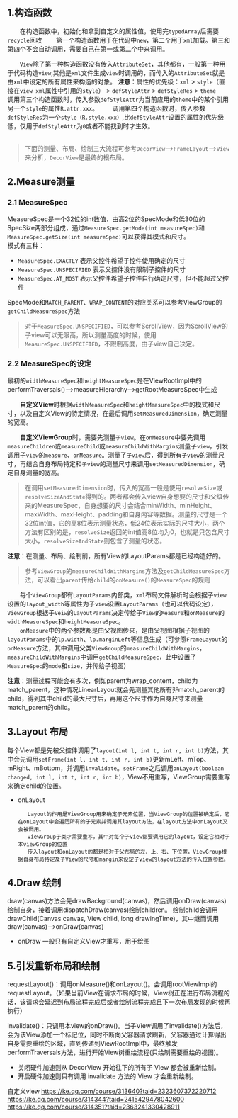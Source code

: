 ## 1.构造函数
&emsp;&emsp;在构造函数中，初始化和拿到自定义的属性值，使用完`typedArray`后需要`recycle`回收
&emsp;&emsp;第一个构造函数用于在代码中`new`，第二个用于`xml`加载。第三和第四个不会自动调用，需要自己在第一或第二个中来调用。

&emsp;&emsp;`View`除了第一种构造函数没有传入`AttributeSet`，其他都有，一般第一种用于代码构造`view`,其他是`xml`文件生成`view`时调用的，而传入的`AttributeSet`就是由`xml`中设定的所有属性来构造的对象。
**注意**：属性的优先级：`xml` > `style`（直接在`view xml`属性中引用的`style`） > `defStyleAttr` > `defStyleRes` > `theme`
&emsp;&emsp;调用第三个构造函数时，传入参数`defStyleAttr`为当前应用的`theme`中的某个引用另一个`style`的属性`R.attr.xxx`。
&emsp;&emsp;调用第四个构造函数时，传入参数`defStyleRes`为一个`style（R.style.xxx）`,比`defStyleAttr`设置的属性的优先级低，仅用于`defStyleAttr`为`0`或者不能找到时才生效。
<br>
<br>
> 下面的测量、布局、绘制三大流程可参考`DecorView`-->`FrameLayout`-->`View`来分析，`DecorView`是最终的根布局。

## 2.Measure测量
### 2.1 MeasureSpec
MeasureSpec是一个32位的int数值，由高2位的SpecMode和低30位的SpecSize两部分组成，通过`MeasureSpec.getMode(int measureSpec)`和`MeasureSpec.getSize(int measureSpec)`可以获得其模式和尺寸。<br/>
模式有三种：
* `MeasureSpec.EXACTLY` 表示父控件希望子控件使用确定的尺寸
* `MeasureSpec.UNSPECIFIED` 表示父控件没有限制子控件的尺寸
* `MeasureSpec.AT_MOST` 表示父控件希望子控件自行确定尺寸，但不能超过父控件

SpecMode和`MATCH_PARENT`、`WRAP_CONTENT`的对应关系可以参考ViewGroup的`getChildMeasureSpec`方法

> 对于`MeasureSpec.UNSPECIFIED`，可以参考ScrollView，因为ScrollView的子view可以无限高，所以测量高度的时候，使用`MeasureSpec.UNSPECIFIED`，不限制高度，由子view自己决定。

### 2.2 MeasureSpec的设定
最初的`widthMeasureSpec`和`heightMeasureSpec`是在ViewRootImpl中的performTraversals()-->measureHierarchy-->getRootMeasureSpec中生成

&emsp;&emsp;**自定义View**时根据`widthMeasureSpec`和`heightMeasureSpec`中的模式和尺寸，以及自定义View的特定情况，在最后调用`setMeasuredDimension`，确定测量的宽高。

&emsp;&emsp;**自定义ViewGroup**时，需要先测量`子view`。在`onMeasure`中要先调用`measureChildren`或`measureChild`或`measureChildWithMargins`测量子`view`，引发调用子`view`的`measure`、`onMeasure`。测量了`子view`后，得到所有`子view`的测量尺寸，再结合自身布局特定和`子view`的测量尺寸来调用`setMeasuredDimension`，确定自身测量的宽高。<br/>

> 在调用`setMeasuredDimension`时，传入的宽高一般是使用`resolveSize`或`resolveSizeAndState`得到的。两者都会传入view自身想要的尺寸和父级传来的MeasureSpec，自身想要的尺寸会结合minWidth、minHeight、maxWidth、maxHeight、padding和自身内容等数据。测量的尺寸是一个32位int值，它的高8位表示测量状态，低24位表示实际的尺寸大小，两个方法有区别的是，`resolveSize`返回的int值高8位均为0，也就是只包含尺寸大小，`resolveSizeAndState`则包含了测量的状态。

**注意**：在测量、布局、绘制前，所有View的LayoutParams都是已经构造好的。

> 参考`ViewGroup`的`measureChildWithMargins`方法及`getChildMeasureSpec`方法，可以看出`parent`传给`child`的`onMeasure()`的`MeasureSpec`的规则

&emsp;&emsp;每个`ViewGroup`都有`LayoutParams`内部类，`xml`布局文件解析时会根据子`view`设置的`layout_width`等属性为子`view`设置`LayoutParams`（也可以代码设定），`ViewGroup`根据子`Veiw`的`LayoutParams`决定传给子`View`的`Measure`和`onMeasure`的`widthMeasureSpec`和`heightMeasureSpec`。<br/>
&emsp;&emsp;`onMeasure`中的两个参数都是由父视图传来，是由父视图根据子视图的`layoutParams`中的`lp.width`、`lp.marginLeft`等信息生成（可参照`FrameLayout`的`onMeasure`方法，其中调用父类`ViewGroup`的`measureChildWithMargins`，`measureChildWithMargins`中调用`getChildMeasureSpec`，此中设置了`MeasureSpec`的`mode`和`size`，并传给子视图）

**注意**：测量过程可能会有多次，例如parent为wrap_content，child为match_parent，这种情况LinearLayout就会先测量其他所有非match_parent的child，得到其中child的最大尺寸后，再用这个尺寸作为自身尺寸来测量match_parent的child。

## 3.Layout 布局
每个View都是先被父控件调用了`layout(int l, int t, int r, int b)`方法，其中会先调用`setFrame(int l, int t, int r, int b)`更新mLeft、mTop、mRight、mBottom，并调用`invalidate`。`setFrame`之后调用`onLayout(boolean changed, int l, int t, int r, int b)`，View不用重写，ViewGroup需要重写来确定child的位置。
* onLayout

         Layout的作用是ViewGroup用来确定子元素位置，当ViewGroup的位置被确定后，它在onLayout中会遍历所有的子元素并调用其layout方法，在layout方法中onLayout又会被调用。
         viewGroup子类才需要重写，其中对每个子view都要调用它的layout，设定它相对于本viewGroup的位置
         传入layout和onLayout的都是相对于父布局的左、上、右、下位置，ViewGroup根据自身布局特定及子View的尺寸和margin来设定子view的layout方法的传入位置参数。

## 4.Draw 绘制
draw(canvas)方法会先drawBackground(canvas)，然后调用onDraw(canvas)绘制自身，接着调用dispatchDraw(canvas)绘制children。
绘制child会调用drawChild(Canvas canvas, View child, long drawingTime)，其中继而调用draw(canvas)-->onDraw(canvas)
* onDraw
             一般只有自定义View才重写，用于绘图


## 5.引发重新布局和绘制
requestLayout()：调用onMeasure()和onLayout()。会调用rootViewImpl的requestLayout。（如果当前View在请求布局的时候，View树正在进行布局流程的话，该请求会延迟到布局流程完成后或者绘制流程完成且下一次布局发现的时候再执行）

invalidate()：只调用本view的onDraw()。当子View调用了invalidate()方法后，会为该View添加一个标记位，同时不断向父容器请求刷新，父容器通过计算得出自身需要重绘的区域，直到传递到ViewRootImpl中，最终触发performTraversals方法，进行开始View树重绘流程(只绘制需要重绘的视图)。

* 关闭硬件加速则从 DecorView 开始往下的所有子 View 都会被重新绘制。
* 开启硬件加速则只有调用 invalidate 方法的 View 才会重新绘制。

自定义view
https://ke.qq.com/course/313640?taid=2323607372220712
https://ke.qq.com/course/314344?taid=2415429478042600
https://ke.qq.com/course/314351?taid=2363241330428911